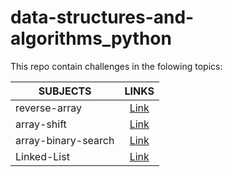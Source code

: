 # data-structures-and-algorithms_python

This repo contain challenges in the folowing topics:

|SUBJECTS  |                 LINKS             |
--------------------|:--------------------------------------------------------:|
|reverse-array       | [Link](https://github.com/azez-alhoot/data-structures-and-algorithms-python/blob/master/data_structures_and_algorithms_python/challenges/array_reverse/array_reverse.py)|
|array-shift         | [Link](https://github.com/azez-alhoot/data-structures-and-algorithms-python/blob/master/data_structures_and_algorithms_python/challenges/array_shift/array_shift.py)|
|array-binary-search | [Link](https://github.com/azez-alhoot/data-structures-and-algorithms-python/blob/master/data_structures_and_algorithms_python/challenges/array_binary_search/array_binary_search.py)|
|Linked-List         | [Link](https://github.com/azez-alhoot/data-structures-and-algorithms-python/blob/master/data_structures_and_algorithms_python/challenges/linked_list/linked_list.py)|